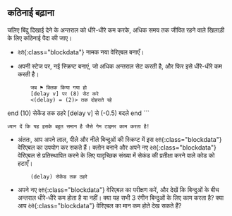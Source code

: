## कठिनाई बढ़ाना

चलिए बिंदु दिखाई देने के अन्तराल को धीरे-धीरे कम करके, अधिक समय तक जीवित रहने वाले खिलाड़ी के लिए कठिनाई पैदा की जाए।



+ `देरी`{:class="blockdata"} नामक नया वेरिएबल बनाएँ।

+ अपनी स्टेज पर, नई स्क्रिप्ट बनाएं, जो अधिक अन्तराल सेट करती है, और फिर इसे धीरे-धीरे कम करती है।

	```blocks
		जब ⚑ क्लिक किया गया हो
		[delay v] पर (8) सेट करे
		<(delay) = (2)> तक दोहराते रहे
end
			(10) सेकेंड तक ठहरे
			[delay v] से (-0.5) बदले
		end
	```

	ध्यान दें कि यह इसके बहुत समान है जैसे गेम टाइमर काम करता है!

+ अंततः, आप अपने लाल, पीले और नीले बिन्दुओं की स्क्रिप्ट में इस `देरी`{:class="blockdata"} वेरिएबल का उपयोग कर सकते हैं। क्लोन बनाने और अपने नए `देरी`{:class="blockdata"} वेरिएबल से प्रतिस्थापित करने के लिए यादृच्छिक संख्या में सेकंड की प्रतीक्षा करने वाले कोड को हटाएँ।

	```blocks
		(delay) सेकेंड तक ठहरे
	```

+ अपने नए `देरी`{:class="blockdata"} वेरिएबल का परीक्षण करें, और देखें कि बिन्दुओं के बीच अन्तराल धीरे-धीरे कम होता है या नहीं। क्या यह सभी 3 रंगीन बिन्दुओं के लिए काम करता है? क्या आप `देरी`{:class="blockdata"} वेरिएबल का मान कम होते देख सकते हैं?



